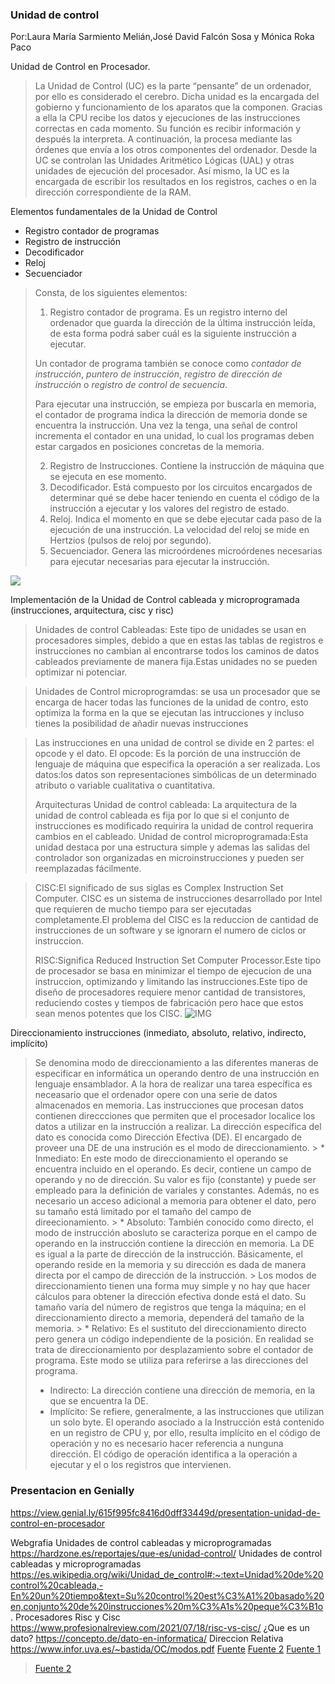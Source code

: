  ### Unidad de control
Por:Laura María Sarmiento Melián,José David Falcón Sosa y Mónica Roka Paco

Unidad de Control en Procesador.
>La Unidad de Control (UC) es la parte “pensante” de un ordenador, por ello es considerado el cerebro. Dicha unidad es la encargada del gobierno y funcionamiento de los aparatos que la componen. Gracias a ella la CPU recibe los datos y ejecuciones de las instrucciones correctas en cada momento.
Su función es recibir información y después la interpreta. A continuación, la procesa mediante las órdenes que envía a los otros componentes del ordenador. Desde la UC se controlan las Unidades Aritmético Lógicas (UAL) y otras unidades de ejecución del procesador. Así mismo, la UC es la encargada de escribir los resultados en los registros, caches o en la dirección correspondiente de la RAM.



Elementos fundamentales de la Unidad de Control
* Registro contador de programas
* Registro de instrucción
* Decodificador
* Reloj
* Secuenciador

> Consta, de los siguientes elementos:
>
> 1. Registro contador de programa. Es un registro interno del ordenador que guarda la dirección de la última instrucción leída, de esta forma podrá saber cuál es la siguiente instrucción a ejecutar.
> 
> Un contador de programa también se conoce como *contador de instrucción*, *puntero de instrucción*, *registro de dirección de instrucción* o *registro de control de secuencia*. 
> 
> Para ejecutar una instrucción, se empieza por buscarla en memoria, el contador de programa indica la dirección de memoria  donde se encuentra la instrucción. Una vez la tenga, una señal de control incrementa el contador en una unidad, lo cual los programas deben estar cargados en posiciones concretas de la memoria.
> 
> 2. Registro de Instrucciones. Contiene la instrucción de máquina que se ejecuta en ese momento.
> 3. Decodificador. Está compuesto por los circuitos encargados de determinar qué se debe hacer teniendo en cuenta el código de la instrucción a ejecutar y los valores del registro de estado.
> 4. Reloj. Indica el momento en que se debe ejecutar cada paso de la ejecución de una instrucción. La velocidad del reloj se mide en Hertzios (pulsos de reloj por segundo).
> 5. Secuenciador. Genera las microórdenes microórdenes necesarias para ejecutar necesarias para ejecutar la instrucción.

>

![](https://hardysoftwareg2sr.blogia.com/upload/20110203023550-unidad-de-control.jpg)
 

Implementación de la Unidad de Control cableada y microprogramada (instrucciones, arquitectura, cisc y risc) 
>Unidades de control Cableadas: Este tipo de unidades se usan en procesadores simples, debido a que en estas las tablas de registros e instrucciones no cambian al encontrarse todos los caminos de datos cableados previamente de manera fija.Estas unidades no se pueden optimizar ni potenciar.

>Unidades de Control
microprogramdas: se usa un procesador que se encarga de hacer todas las funciones de la unidad de contro, esto optimiza la forma en la que se ejecutan las intrucciones y incluso tienes la posibilidad de añadir nuevas instrucciones

>Las instrucciones en una unidad de control se divide en 2 partes: el opcode y el dato.
>El opcode: Es la porción de una instrucción de lenguaje de máquina que especifica la operación a ser realizada.
>Los datos:los datos son representaciones simbólicas de un determinado atributo o variable cualitativa o cuantitativa.
>
>Arquitecturas
>Unidad de control cableada: La arquitectura de la unidad de control cableada es fija por lo que si el conjunto de instrucciones es modificado requirira la unidad de control requerira cambios en el cableado. 
>Unidad de control microprogramada:Esta unidad destaca por una estructura simple y ademas las salidas del controlador son organizadas en microinstrucciones y pueden ser reemplazadas fácilmente.

>CISC:El significado de sus siglas es Complex Instruction Set Computer. CISC es un sistema de instrucciones desarrollado por Intel que requieren de mucho tiempo para ser ejecutadas completamente.El problema del CISC es la reduccion de cantidad de instrucciones de un software y se ignorarn el numero de ciclos or instruccion.
>
>RISC:Significa Reduced Instruction Set Computer Processor.Este tipo de procesador se basa en minimizar el tiempo de ejecucion de una instruccion, optimizando y limitando las instrucciones.Este tipo de diseño de procesadores requiere menor cantidad de transistores, reduciendo costes y tiempos de fabricación pero hace que estos sean menos potentes que los CISC.
![IMG](https://is603arquicom2016.files.wordpress.com/2016/08/risc.gif?w=372)

Direccionamiento instrucciones (inmediato, absoluto, relativo, indirecto, implícito)

> Se denomina modo de direccionamiento a las diferentes maneras de especificar en informática un operando dentro de una instrucción en lenguaje ensamblador. A la hora de realizar una tarea específica es neceasario que el ordenador opere con una serie de datos almacenados en memoria. Las instrucciones que procesan datos contienen direccciones que permiten que el procesador localice los datos a utilizar en la instrucción a realizar.
> La dirección específica del dato es conocida como Dirección Efectiva (DE). El encargado de proveer una DE de una instrución es el modo de direccionamiento.
    > * Inmediato: En este modo de direccionamiento el operando se encuentra incluido en el operando. Es decir, contiene un campo de operando y no de dirección. Su valor es fijo (constante) y puede ser empleado para la definición de variales y constantes. Además, no es necesario un acceso adicional a memoria para obtener el dato, pero su tamaño está limitado por el tamaño del campo de direecionamiento.
    > * Absoluto: También conocido como directo, el modo de instrucción abosluto se caracteriza porque en el campo de operando en la instrucción contiene la dirección en memoria. La DE es igual a la parte de dirección de la instrucción. Básicamente, el operando reside en la memoria y su dirección es dada de manera directa por el campo de dirección de la instrucción.
    > Los modos de direccionamiento tienen una forma muy simple y no hay que hacer cálculos para obtener la dirección efectiva donde está el dato. Su tamaño varía del número de registros que tenga la máquina; en el direccionamiento directo a memoria, dependerá del tamaño de la memoria. 
    > * Relativo: Es el sustituto del direccionamiento directo pero genera un código independiente de la posición. En realidad se trata de direccionamiento por desplazamiento sobre el contador de programa. Este modo se utiliza para referirse a las direcciones del programa.
   > * Indirecto: La dirección contiene una dirección de memoria, en la que se encuentra la DE.
   > * Implícito: Se refiere, generalmente, a las instrucciones que utilizan un solo byte. El operando asociado a la Instrucción está contenido en un registro de CPU y, por ello, resulta implícito en el código de operación y no es necesario hacer referencia a nunguna dirección. El código de operación identifica a la operación a ejecutar y el o los registros que intervienen.


### Presentacion en Genially
https://view.genial.ly/615f995fc8416d0dff33449d/presentation-unidad-de-control-en-procesador



Webgrafia
Unidades de control cableadas y microprogramadas
https://hardzone.es/reportajes/que-es/unidad-control/
Unidades de control cableadas y microprogramadas
https://es.wikipedia.org/wiki/Unidad_de_control#:~:text=Unidad%20de%20control%20cableada,-En%20un%20tiempo&text=Su%20control%20est%C3%A1%20basado%20en,conjunto%20de%20instrucciones%20m%C3%A1s%20peque%C3%B1o.
Procesadores Risc y Cisc
https://www.profesionalreview.com/2021/07/18/risc-vs-cisc/
¿Que es un dato?
https://concepto.de/dato-en-informatica/
Direccion Relativa
https://www.infor.uva.es/~bastida/OC/modos.pdf
[Fuente](https://es.wikipedia.org/wiki/Modo_de_direccionamiento#Inmediato)
[Fuente 2](http://dea.unsj.edu.ar/mp1/APUNTES/Catedra%20Modos%20de%20Direccionamiento.pdf)
[Fuente 1](https://hardzone.es/reportajes/que-es/unidad-control/)
>[Fuente 2](https://edukativos.com/apuntes/archives/3641)

